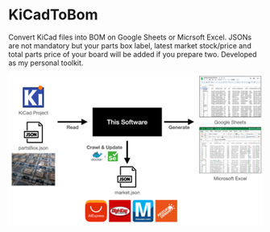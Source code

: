 # KiCadToBom

Convert KiCad files into BOM on Google Sheets or Micrsoft Excel.
JSONs are not mandatory but your parts box label, latest market stock/price and total parts price of your board will be added if you prepare two. Developed as my personal toolkit.

![WhatAmI](images/whatami.png)
